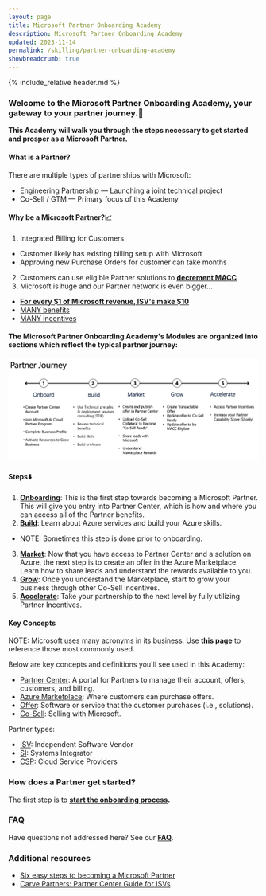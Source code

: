 ```yaml
---
layout: page
title: Microsoft Partner Onboarding Academy
description: Microsoft Partner Onboarding Academy
updated: 2023-11-14
permalink: /skilling/partner-onboarding-academy
showbreadcrumb: true
---
```

{% include_relative header.md %}

### Welcome to the Microsoft Partner Onboarding Academy, your gateway to your partner journey.🔗

**This Academy will walk you through the steps necessary to get started and prosper as a Microsoft Partner.**

#### What is a Partner?

There are multiple types of partnerships with Microsoft:
* Engineering Partnership — Launching a joint technical project
* Co-Sell / GTM — Primary focus of this Academy

#### Why be a Microsoft Partner?📈

1. Integrated Billing for Customers
  * Customer likely has existing billing setup with Microsoft
  * Approving new Purchase Orders for customer can take months
2. Customers can use eligible Partner solutions to **[decrement MACC](https://learn.microsoft.com/en-us/azure/cost-management-billing/manage/track-consumption-commitment?tabs=portal)**
3. Microsoft is huge and our Partner network is even bigger...
  * **[For every $1 of Microsoft revenue, ISV's make $10](https://blogs.partner.microsoft.com/partner/microsoft-ecosystem-value-new-data-reveals-partner-paths-to-profitability-and-growth/)**
  * [MANY benefits](https://learn.microsoft.com/en-us/partner-center/manage-your-partner-network-benefits)
  * [MANY incentives](https://partner.microsoft.com/en-us/partnership/partner-incentives)

#### The Microsoft Partner Onboarding Academy's **Modules** are organized into sections which reflect the typical partner journey:

![](../../assets/../../assets/partner-onboarding/partner-journey.png)

#### Steps⬇️

1. **[Onboarding](/PartnerResources/skilling/partner-onboarding-academy/onboard)**: This is the first step towards becoming a Microsoft Partner. This will give you entry into Partner Center, which is how and where you can access all of the Partner benefits.
2. **[Build](/PartnerResources/skilling/partner-onboarding-academy/build)**: Learn about Azure services and build your Azure skills.
  * NOTE: Sometimes this step is done prior to onboarding.
3. **[Market](/PartnerResources/skilling/partner-onboarding-academy/market)**: Now that you have access to Partner Center and a solution on Azure, the next step is to create an offer in the Azure Marketplace. Learn how to share leads and understand the rewards available to you.
4. **[Grow](/PartnerResources/skilling/partner-onboarding-academy/grow)**: Once you understand the Marketplace, start to grow your business through other Co-Sell incentives.
5. **[Accelerate](/PartnerResources/skilling/partner-onboarding-academy/accelerate)**: Take your partnership to the next level by fully utilizing Partner Incentives.

#### Key Concepts

NOTE: Microsoft uses many acronyms in its business. Use **[this page](/PartnerResources/skilling/partner-onboarding-academy/acronyms)** to reference those most commonly used.

Below are key concepts and definitions you'll see used in this Academy: 

* [Partner Center](https://learn.microsoft.com/en-us/partner-center/overview): A portal for Partners to manage their account, offers, customers, and billing.
* [Azure Marketplace](https://azuremarketplace.microsoft.com/en-US/): Where customers can purchase offers.
* [Offer](https://learn.microsoft.com/en-us/partner-center/marketplace/publisher-guide-by-offer-type): Software or service that the customer purchases (i.e., solutions).
* [Co-Sell](https://en.wikipedia.org/wiki/Cross-selling): Selling with Microsoft.
 
Partner types:

* [ISV](https://en.wikipedia.org/wiki/Independent_software_vendor): Independent Software Vendor
* [SI](https://en.wikipedia.org/wiki/Systems_integrator): Systems Integrator
* [CSP](https://learn.microsoft.com/en-us/partner-center/enrolling-in-the-csp-program): Cloud Service Providers

### How does a Partner get started?

The first step is to **[start the onboarding process](/PartnerResources/skilling/partner-onboarding-academy/onboard).**

### FAQ

Have questions not addressed here? See our **[FAQ](/PartnerResources/skilling/partner-onboarding-academy/faq).**

### Additional resources

* [Six easy steps to becoming a Microsoft Partner](https://www.microsoft.com/en-us/americas-partner-blog/2023/06/15/six-easy-steps-to-becoming-a-microsoft-partner/)
* [Carve Partners: Partner Center Guide for ISVs](https://www.linkedin.com/posts/reis-barrie-13414656_carve-partner-center-guide-for-isvs-activity-7118183761975889920-xAII/)